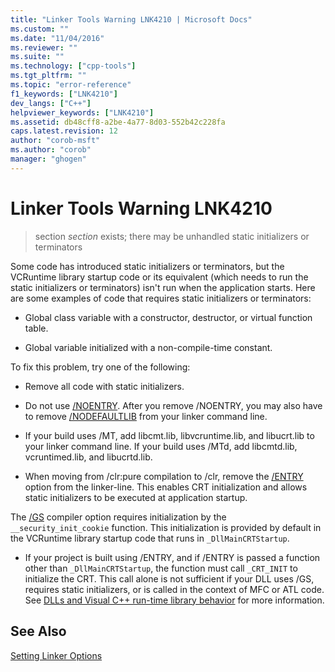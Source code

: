 ```yaml
---
title: "Linker Tools Warning LNK4210 | Microsoft Docs"
ms.custom: ""
ms.date: "11/04/2016"
ms.reviewer: ""
ms.suite: ""
ms.technology: ["cpp-tools"]
ms.tgt_pltfrm: ""
ms.topic: "error-reference"
f1_keywords: ["LNK4210"]
dev_langs: ["C++"]
helpviewer_keywords: ["LNK4210"]
ms.assetid: db48cff8-a2be-4a77-8d03-552b42c228fa
caps.latest.revision: 12
author: "corob-msft"
ms.author: "corob"
manager: "ghogen"
---
```

# Linker Tools Warning LNK4210  
  
> section *section* exists; there may be unhandled static initializers or terminators  
  
Some code has introduced static initializers or terminators, but the VCRuntime library startup code or its equivalent (which needs to run the static initializers or terminators) isn't run when the application starts. Here are some examples of code that requires static initializers or terminators:  
  
-   Global class variable with a constructor, destructor, or virtual function table.  
  
-   Global variable initialized with a non-compile-time constant.  
  
To fix this problem, try one of the following:  
  
-   Remove all code with static initializers.  
  
-   Do not use [/NOENTRY](../../build/reference/noentry-no-entry-point.md). After you remove /NOENTRY, you may also have to remove [/NODEFAULTLIB](../../build/reference/nodefaultlib-ignore-libraries.md) from your linker command line.  
  
-   If your build uses /MT, add libcmt.lib, libvcruntime.lib, and libucrt.lib to your linker command line. If your build uses /MTd, add libcmtd.lib, vcruntimed.lib, and libucrtd.lib.  
  
-   When moving from /clr:pure compilation to /clr, remove the [/ENTRY](../../build/reference/entry-entry-point-symbol.md) option from the linker-line. This enables CRT initialization and allows static initializers to be executed at application startup.  
  
 The [/GS](../../build/reference/gs-buffer-security-check.md) compiler option requires initialization by the `__security_init_cookie` function. This initialization is provided by default in the VCRuntime library startup code that runs in `_DllMainCRTStartup`.  
  
-   If your project is built using /ENTRY, and if /ENTRY is passed a function other than `_DllMainCRTStartup`, the function must call `_CRT_INIT` to initialize the CRT. This call alone is not sufficient if your DLL uses /GS, requires static initializers, or is called in the context of MFC or ATL code. See [DLLs and Visual C++ run-time library behavior](../../build/run-time-library-behavior.md) for more information.  
  
## See Also  
 [Setting Linker Options](../../build/reference/setting-linker-options.md)